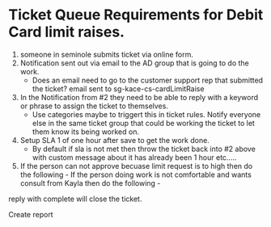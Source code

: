 # Ticket Queue Requirements for Debit Card limit raises.
1. someone in seminole submits ticket via online form.
2. Notification sent out via email to the AD group that is going to do the work.
	* Does an email need to go to the customer support rep that submitted the ticket? email sent to sg-kace-cs-cardLimitRaise
3. In the Notification from #2 they need to be able to reply with a keyword or phrase to assign the ticket to themselves.
	* Use categories maybe to triggert this in ticket rules. Notify everyone else in the same ticket group that could be working the ticket to let them know its being worked on. 
3. Setup SLA 1 of one hour after save to get the work done.
	* By default if sla is not met then throw the ticket back into #2 above with custom message about it has already been 1 hour etc.....
4. If the person can not approve becuase limit request is to high then do the following 
		-
	If the person doing work is not comfortable and wants consult from Kayla then do the following 
		-
	
reply with complete will close the ticket. 

Create report 